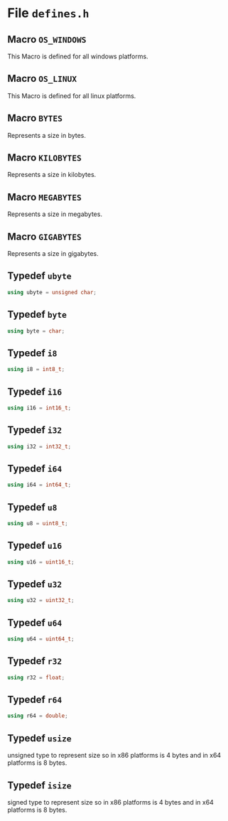 # File `defines.h`

## Macro `OS_WINDOWS`
This Macro is defined for all windows platforms.


## Macro `OS_LINUX`
This Macro is defined for all linux platforms.


## Macro `BYTES`
Represents a size in bytes.


## Macro `KILOBYTES`
Represents a size in kilobytes.


## Macro `MEGABYTES`
Represents a size in megabytes.


## Macro `GIGABYTES`
Represents a size in gigabytes.


## Typedef `ubyte`
```C++
using ubyte = unsigned char;
```


## Typedef `byte`
```C++
using byte = char;
```


## Typedef `i8`
```C++
using i8 = int8_t;
```


## Typedef `i16`
```C++
using i16 = int16_t;
```


## Typedef `i32`
```C++
using i32 = int32_t;
```


## Typedef `i64`
```C++
using i64 = int64_t;
```


## Typedef `u8`
```C++
using u8 = uint8_t;
```


## Typedef `u16`
```C++
using u16 = uint16_t;
```


## Typedef `u32`
```C++
using u32 = uint32_t;
```


## Typedef `u64`
```C++
using u64 = uint64_t;
```


## Typedef `r32`
```C++
using r32 = float;
```


## Typedef `r64`
```C++
using r64 = double;
```


## Typedef `usize`
unsigned type to represent size so in x86 platforms is 4 bytes and in x64 platforms is 8 bytes.


## Typedef `isize`
signed type to represent size so in x86 platforms is 4 bytes and in x64 platforms is 8 bytes.